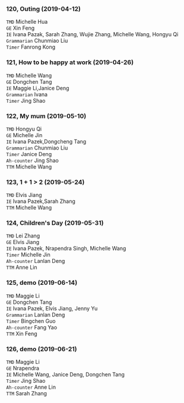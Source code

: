 ### 120, Outing (2019-04-12)
`TMD` Michelle Hua  
`GE` Xin Feng    
`IE` Ivana Pazak, Sarah Zhang, Wujie Zhang, Michelle Wang, Hongyu Qi      
`Grammarian` Chunmiao Liu    
`Timer` Fanrong Kong    

### 121, How to be happy at work (2019-04-26)
`TMD` Michelle Wang   
`GE` Dongchen Tang    
`IE` Maggie Li,Janice Deng         
`Grammarian` Ivana    
`Timer` Jing Shao    

### 122, My mum (2019-05-10)
`TMD` Hongyu Qi   
`GE` Michelle Jin    
`IE` Ivana Pazek,Dongcheng Tang         
`Grammarian` Chunmiao Liu    
`Timer` Janice Deng    
`Ah-counter` Jing Shao   
`TTM` Michelle Wang

### 123, 1 + 1 > 2 (2019-05-24)
`TMD` Elvis Jiang   
`IE` Ivana Pazek,Sarah Zhang         
`TTM` Michelle Wang   

### 124, Children's Day (2019-05-31)
`TMD` Lei Zhang   
`GE` Elvis Jiang    
`IE` Ivana Pazek, Nrapendra Singh, Michelle Wang         
`Timer` Michelle Jin    
`Ah-counter` Lanlan Deng   
`TTM` Anne Lin

### 125, demo (2019-06-14)
`TMD` Maggie Li   
`GE` Dongchen Tang    
`IE` Ivana Pazek, Elvis Jiang, Jenny Yu     
`Grammarian` Lanlan Deng   
`Timer` Bingchen Guo    
`Ah-counter` Fang Yao   
`TTM` Xin Feng

### 126, demo (2019-06-21)
`TMD` Maggie Li   
`GE` Nrapendra    
`IE` Michelle Wang, Janice Deng, Dongchen Tang         
`Timer` Jing Shao    
`Ah-counter` Anne Lin   
`TTM` Sarah Zhang   
